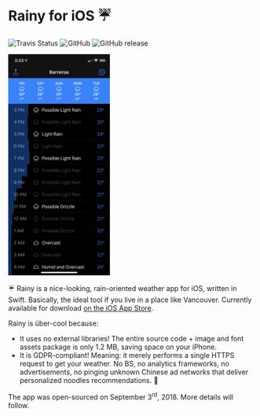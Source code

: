 # Rainy for iOS ☔️
<img src="https://api.travis-ci.org/agottardo/Rainy-Swift.svg?branch=master" alt="Travis Status" /> ![GitHub](https://img.shields.io/github/license/agottardo/Rainy-Swift.svg) ![GitHub release](https://img.shields.io/github/release/agottardo/Rainy-Swift/all.svg)

<img src="Screenshots/HomeScreen.PNG" alt="A screenshot of Rainy" height="450" />

☔️ Rainy is a nice-looking, rain-oriented weather app for iOS, written in Swift. Basically, the ideal tool if you live in a place like Vancouver. Currently available for download [on the iOS App Store](https://itunes.apple.com/fm/app/rainy-rain-forecasts/id1312152536).

Rainy is über-cool because:

- It uses no external libraries! The entire source code + image and font assets package is only 1.2 MB, saving space on your iPhone.
- It is GDPR-compliant! Meaning: it merely performs a single HTTPS request to get your weather. No BS, no analytics frameworks, no advertisements, no pinging unknown Chinese ad networks that deliver personalized noodles recommendations. 🍜

The app was open-sourced on September 3<sup>rd</sup>, 2018. More details will follow.

